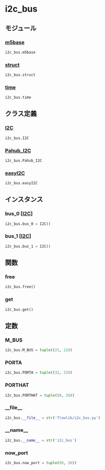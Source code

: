 # i2c_bus

## モジュール

### [m5base](../m5base/)
```python
i2c_bus.m5base
```

### [struct](../struct/)
```python
i2c_bus.struct
```

### [time](../time/)
```python
i2c_bus.time
```
## クラス定義
### [I2C](../../class/i2c_bus.I2C/)
```python
i2c_bus.I2C
```
### [Pahub\_I2C](../../class/i2c_bus.Pahub_I2C/)
```python
i2c_bus.Pahub_I2C
```
### [easyI2C](../../class/i2c_bus.easyI2C/)
```python
i2c_bus.easyI2C
```
## インスタンス
### bus\_0 [[I2C](../../class/i2c_bus.I2C/)]
```python
i2c_bus.bus_0 = I2C()
```
### bus\_1 [[I2C](../../class/i2c_bus.I2C/)]
```python
i2c_bus.bus_1 = I2C()
```
## 関数
### free
```python
i2c_bus.free()
```
### get
```python
i2c_bus.get()
```
## 定数
### M\_BUS
```python
i2c_bus.M_BUS = tuple((21, 22))
```
### PORTA
```python
i2c_bus.PORTA = tuple((32, 33))
```
### PORTHAT
```python
i2c_bus.PORTHAT = tuple((0, 26))
```
### \_\_file\_\_
```python
i2c_bus.__file__ = str('flowlib/i2c_bus.py')
```
### \_\_name\_\_
```python
i2c_bus.__name__ = str('i2c_bus')
```
### now\_port
```python
i2c_bus.now_port = tuple((0, 26))
```
